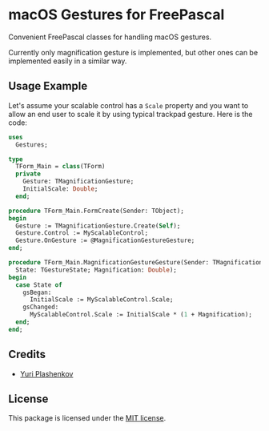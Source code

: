 # macOS Gestures for FreePascal

Convenient FreePascal classes for handling macOS gestures.

Currently only magnification gesture is implemented, but other ones can be implemented easily
in a similar way.

## Usage Example

Let's assume your scalable control has a `Scale` property and you want to allow
an end user to scale it by using typical trackpad gesture. Here is the code:

```pascal
uses
  Gestures;

type
  TForm_Main = class(TForm)
  private
    Gesture: TMagnificationGesture;
    InitialScale: Double;
  end;

procedure TForm_Main.FormCreate(Sender: TObject);
begin
  Gesture := TMagnificationGesture.Create(Self);
  Gesture.Control := MyScalableControl;
  Gesture.OnGesture := @MagnificationGestureGesture;
end;

procedure TForm_Main.MagnificationGestureGesture(Sender: TMagnificationGesture;
  State: TGestureState; Magnification: Double);
begin
  case State of
    gsBegan:
      InitialScale := MyScalableControl.Scale;
    gsChanged:
      MyScalableControl.Scale := InitialScale * (1 + Magnification);
  end;
end;
```

## Credits

- [Yuri Plashenkov](https://github.com/plashenkov)

## License

This package is licensed under the [MIT license](LICENSE.md).
